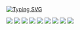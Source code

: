 <a href="https://git.io/typing-svg"><img src="https://readme-typing-svg.demolab.com?font=Fira+Code&size=25&duration=2000&pause=100&multiline=true&repeat=false&width=850&height=80&lines=I+am+AndrewLiu%2C+a+front-end+engineer++on+the+way+forward%2C;+hoping+to+enrich++myself+and+grow+up+here" alt="Typing SVG" /></a>


<!-- Markdown -->
![](https://img.shields.io/badge/-HTML5-E34F26?style=flat-square&logo=html5&logoColor=white)
![](https://img.shields.io/badge/-JavaScript-F7DF1E?style=flat-square&logo=javascript&logoColor=white)
![](https://img.shields.io/badge/-React-4FC08D?style=flat-square&logo=react&logoColor=white)
![](https://img.shields.io/badge/-VUE-4FC08D?style=flat-square&logo=vuedotjs&logoColor=white)
![](https://img.shields.io/badge/-Nodejs-43853d?style=flat-square&logo=Node.js&logoColor=white)
![](https://img.shields.io/badge/-Nextjs-000000?style=flat-square&logo=nextdotjs&logoColor=white)
![](https://img.shields.io/badge/-Nestjs-E0234E?style=flat-square&logo=nestjs&logoColor=white)
![](https://img.shields.io/badge/-MongoDB-13aa52?style=flat-square&logo=mongodb&logoColor=white)
![](https://img.shields.io/badge/-MySQL-4479A1?style=flat-square&logo=mysql&logoColor=white)


<!-- ![Anurag's GitHub stats](https://github-readme-stats.vercel.app/api?username=AndrewLiuNet&show_icons=true&theme=radical) -->

